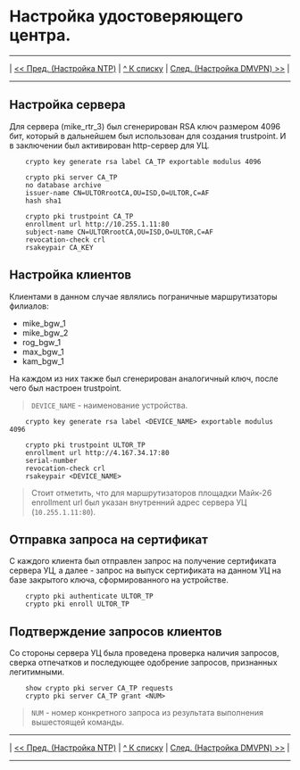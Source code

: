 # Настройка удостоверяющего центра.

---

| [<< Пред. (Настройка NTP)](./5_ntp.md) | [\^ К списку](../) | [След. (Настройка DMVPN) >>](./7_dmvpn.md) |

---

## Настройка сервера

Для сервера (mike_rtr_3) был сгенерирован RSA ключ размером 4096 бит, который в дальнейшем был использован для создания trustpoint. И в заключении был активирован http-сервер для УЦ.

        crypto key generate rsa label CA_TP exportable modulus 4096

        crypto pki server CA_TP
        no database archive
        issuer-name CN=ULTORrootCA,OU=ISD,O=ULTOR,C=AF
        hash sha1

        crypto pki trustpoint CA_TP
        enrollment url http://10.255.1.11:80
        subject-name CN=ULTORrootCA,OU=ISD,O=ULTOR,C=AF
        revocation-check crl
        rsakeypair CA_KEY

## Настройка клиентов

Клиентами в данном случае являлись пограничные маршрутизаторы филиалов:

- mike_bgw_1
- mike_bgw_2
- rog_bgw_1
- max_bgw_1
- kam_bgw_1

На каждом из них также был сгенерирован аналогичный ключ, после чего был настроен trustpoint.

> `DEVICE_NAME` - наименование устройства.

        crypto key generate rsa label <DEVICE_NAME> exportable modulus 4096
        
        crypto pki trustpoint ULTOR_TP
        enrollment url http://4.167.34.17:80
        serial-number
        revocation-check crl
        rsakeypair <DEVICE_NAME>
        
> Стоит отметить, что для маршрутизаторов площадки Майк-26 enrollment url был указан внутренний адрес сервера УЦ (`10.255.1.11:80`).

## Отправка запроса на сертификат

С каждого клиента был отправлен запрос на получение сертификата сервера УЦ, а далее - запрос на выпуск сертификата на данном УЦ на базе закрытого ключа, сформированного на устройстве.

        crypto pki authenticate ULTOR_TP
        crypto pki enroll ULTOR_TP

## Подтверждение запросов клиентов

Со стороны сервера УЦ была проведена проверка наличия запросов, сверка отпечатков и последующее одобрение запросов, признанных легитимными.

        show crypto pki server CA_TP requests
        crypto pki server CA_TP grant <NUM>
        
> `NUM` - номер конкретного запроса из результата выполнения вышестоящей команды.

---

| [<< Пред. (Настройка NTP)](./5_ntp.md) | [\^ К списку](../) | [След. (Настройка DMVPN) >>](./7_dmvpn.md) |

---
